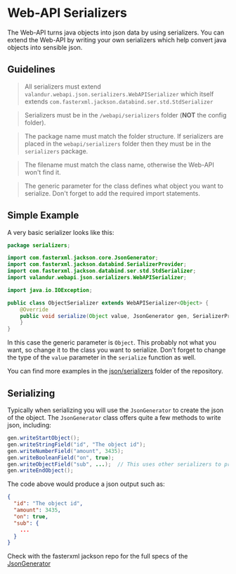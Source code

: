# Web-API Serializers
The Web-API turns java objects into json data by using serializers. You can extend the Web-API
by writing your own serializers which help convert java objects into sensible json.

## Guidelines
> All serializers must extend `valandur.webapi.json.serializers.WebAPISerializer`
which itself extends `com.fasterxml.jackson.databind.ser.std.StdSerializer`

> Serializers must be in the `/webapi/serializers` folder (**NOT** the config folder).

> The package name must match the folder structure. If serializers are placed in the 
`webapi/serializers` folder then they must be in the `serializers` package.

> The filename must match the class name, otherwise the Web-API won't find it.

> The generic parameter for the class defines what object you want to serialize. 
Don't forget to add the required import statements.

## Simple Example
A very basic serializer looks like this:

```java
package serializers;

import com.fasterxml.jackson.core.JsonGenerator;
import com.fasterxml.jackson.databind.SerializerProvider;
import com.fasterxml.jackson.databind.ser.std.StdSerializer;
import valandur.webapi.json.serializers.WebAPISerializer;

import java.io.IOException;

public class ObjectSerializer extends WebAPISerializer<Object> {
    @Override
    public void serialize(Object value, JsonGenerator gen, SerializerProvider provider) throws IOException {
    }
}
```

In this case the generic parameter is `Object`. This probably not what you want, so change it 
to the class you want to serialize. Don't forget to change the type of the `value` parameter 
in the `serialize` function as well.

You can find more examples in the [json/serializers](https://github.com/Valandur/Web-API/tree/master/src/main/java/valandur/webapi/json/serializers)
folder of the repository.

## Serializing
Typically when serializing you will use the `JsonGenerator` to create the json of the object.
The `JsonGenerator` class offers quite a few methods to write json, including:
```java
gen.writeStartObject();
gen.writeStringField("id", "The object id");
gen.writeNumberField("amount", 3435);
gen.writeBooleanField("on", true);
gen.writeObjectField("sub", ...);  // This uses other serializers to process the object
gen.writeEndObject();
```
The code above would produce a json output such as:
```json
{
  "id": "The object id",
  "amount": 3435,
  "on": true,
  "sub": {
    ...
  }
}
```
Check with the fasterxml jackson repo for the full specs of the 
[JsonGenerator](https://fasterxml.github.io/jackson-core/javadoc/2.6/com/fasterxml/jackson/core/JsonGenerator.html)

